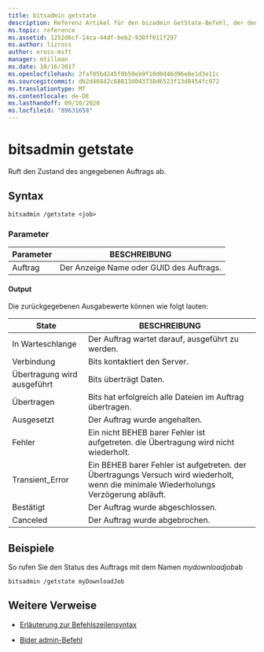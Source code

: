 ```yaml
---
title: bitsadmin getstate
description: Referenz Artikel für den bizadmin GetState-Befehl, der den Zustand des angegebenen Auftrags abruft.
ms.topic: reference
ms.assetid: 1252d6cf-14ca-44df-beb2-930ff011f297
ms.author: lizross
author: eross-msft
manager: mtillman
ms.date: 10/16/2017
ms.openlocfilehash: 2faf05bd245f0b59eb9f10d0d46d96e8e1d3e11c
ms.sourcegitcommit: db2d46842c68813d043738d6523f13d8454fc972
ms.translationtype: MT
ms.contentlocale: de-DE
ms.lasthandoff: 09/10/2020
ms.locfileid: "89631658"
---
```

# <a name="bitsadmin-getstate"></a>bitsadmin getstate

Ruft den Zustand des angegebenen Auftrags ab.

## <a name="syntax"></a>Syntax

```
bitsadmin /getstate <job>
```

### <a name="parameters"></a>Parameter

| Parameter | BESCHREIBUNG |
| -------------- | -------------- |
| Auftrag | Der Anzeige Name oder GUID des Auftrags. |

#### <a name="output"></a>Output

Die zurückgegebenen Ausgabewerte können wie folgt lauten:

| State | BESCHREIBUNG |
| --------------- | ----------- |
| In Warteschlange | Der Auftrag wartet darauf, ausgeführt zu werden. |
| Verbindung | Bits kontaktiert den Server. |
| Übertragung wird ausgeführt | Bits überträgt Daten. |
| Übertragen | Bits hat erfolgreich alle Dateien im Auftrag übertragen. |
| Ausgesetzt | Der Auftrag wurde angehalten. |
| Fehler | Ein nicht BEHEB barer Fehler ist aufgetreten. die Übertragung wird nicht wiederholt. |
| Transient_Error | Ein BEHEB barer Fehler ist aufgetreten. der Übertragungs Versuch wird wiederholt, wenn die minimale Wiederholungs Verzögerung abläuft. |
| Bestätigt | Der Auftrag wurde abgeschlossen. |
| Canceled | Der Auftrag wurde abgebrochen. |

## <a name="examples"></a>Beispiele

So rufen Sie den Status des Auftrags mit dem Namen *mydownloadjob*ab

```
bitsadmin /getstate myDownloadJob
```

## <a name="additional-references"></a>Weitere Verweise

- [Erläuterung zur Befehlszeilensyntax](command-line-syntax-key.md)

- [Bider admin-Befehl](bitsadmin.md)
